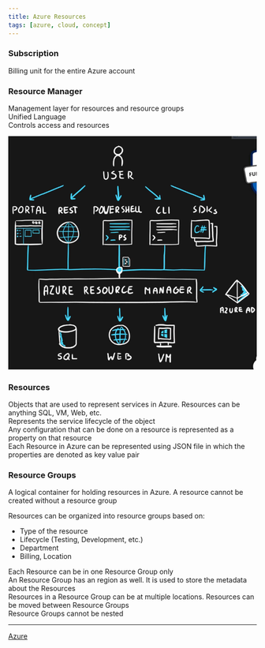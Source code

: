 ```yaml
---
title: Azure Resources
tags: [azure, cloud, concept]
---
```


### Subscription

Billing unit for the entire Azure account

### Resource Manager

Management layer for resources and resource groups  
Unified Language  
Controls access and resources

![Azure Resource Manager|440](../images/azure-resource-manager.png)

### Resources

Objects that are used to represent services in Azure. Resources can be anything SQL, VM, Web, etc.  
Represents the service lifecycle of the object  
Any configuration that can be done on a resource is represented as a property on that resource  
Each Resource in Azure can be represented using JSON file in which the properties are denoted as key value pair

### Resource Groups

A logical container for holding resources in Azure. A resource cannot be created without a resource group

Resources can be organized into resource groups based on:

* Type of the resource
* Lifecycle (Testing, Development, etc.)
* Department
* Billing, Location

Each Resource can be in one Resource Group only  
An Resource Group has an region as well. It is used to store the metadata about the Resources  
Resources in a Resource Group can be at multiple locations. Resources can be moved between Resource Groups  
Resource Groups cannot be nested

---

[Azure](../Azure.md)